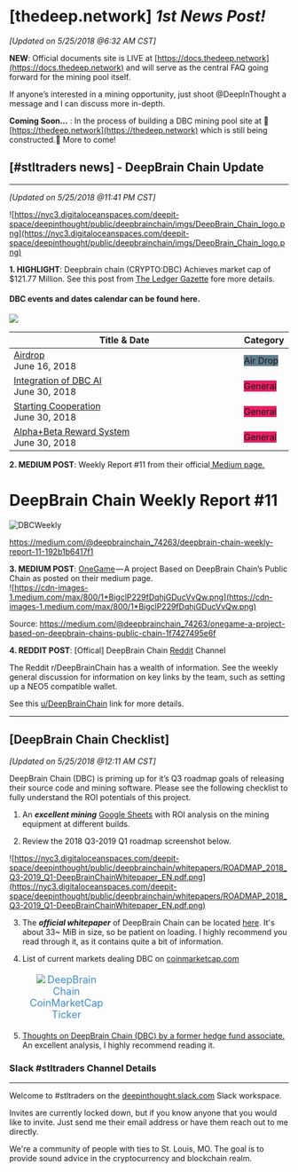 # [thedeep.network] _1st News Post!_

*[Updated on 5/25/2018 @6:32 AM CST]*

**NEW**: Official documents site is LIVE at [https://docs.thedeep.network](https://docs.thedeep.network) and will serve as the central FAQ going forward for the mining pool itself.

If anyone’s interested in a mining opportunity, just shoot @DeepInThought a message and I can discuss more in-depth.

**Coming Soon...** : In the process of building a DBC mining pool site at :construction:[https://thedeep.network](https://thedeep.network) which is still being constructed.:construction: More to come!

## [#stltraders news] - DeepBrain Chain Update
-------
*[Updated on 5/25/2018 @11:41 PM CST]*

![https://nyc3.digitaloceanspaces.com/deepit-space/deepinthought/public/deepbrainchain/imgs/DeepBrain_Chain_logo.png](https://nyc3.digitaloceanspaces.com/deepit-space/deepinthought/public/deepbrainchain/imgs/DeepBrain_Chain_logo.png)


**1. HIGHLIGHT**: Deepbrain chain (CRYPTO:DBC) Achieves market cap of $121.77 Million. See this post from <a href="https://ledgergazette.com/2018/05/23/deepbrain-chain-market-cap-hits-130-93-million-dbc.html">The Ledger Gazette</a>  fore more details.

<html lang="en">
<head>
<meta charset="utf-8">
<h4>DBC events and dates calendar can be found here.</h4>
<p><a href="https://kryptocal.com/event/20222/airdrop">
<img src="https://kryptocal.com/images/drawable-xhdpi-icon.png">
</a></p>
</head>
<body><p>
<table class="resultTable">
<thead> 
<tr>
<th style="width: 100%">Title & Date</th>
<th>Category</th>
</tr>
</thead>
<tbody>
<tr>
<td>
<div class="title">
<a href="https://kryptocal.com/event/20222/airdrop">Airdrop</a>
</div>
<div class="date">June 16, 2018</div>
</td>
<td>
<label class="label" style="background-color: #607d8b">Air Drop</label>
</td>
</tr>
<tr>
<td>
<div class="title">
<a href="https://kryptocal.com/event/15844/integration-of-dbc-ai">Integration of DBC AI</a>
</div>
<div class="date">June 30, 2018</div>
</td>
<td>
<label class="label" style="background-color: #e91e63">General</label>
</td>
</tr>
<tr>
<td>
<div class="title">
<a href="https://kryptocal.com/event/15845/starting-cooperation">Starting Cooperation</a>
</div>
<div class="date">June 30, 2018</div>
</td>
<td>
<label class="label" style="background-color: #e91e63">General</label>
</td>
</tr>
<tr>
<td>
<div class="title">
<a href="https://kryptocal.com/event/15846/alpha-beta-reward-system">Alpha&#x2B;Beta Reward System</a>
</div>
<div class="date">June 30, 2018</div>
</td>
<td>
<label class="label" style="background-color: #e91e63">General</label>
</td>
</tr>
</tbody>
</table>


**2. MEDIUM POST**: Weekly Report #11 from their official<a href="https://medium.com/@deepbrainchain_74263?source=post_header_lockup"> Medium page.</a>

# DeepBrain Chain Weekly Report #11

![DBCWeekly](https://cdn-images-1.medium.com/max/1600/1*zTpJZ-a4CvyNCWVvm9t0mg.png)

<https://medium.com/@deepbrainchain_74263/deepbrain-chain-weekly-report-11-192b1b6417f1>

**3. MEDIUM POST**: <a href="https://medium.com/@deepbrainchain_74263/onegame-a-project-based-on-deepbrain-chains-public-chain-1f7427495e6f">OneGame</a> — A project Based on DeepBrain Chain’s Public Chain as posted on their medium page.  
![https://cdn-images-1.medium.com/max/800/1*BigclP229fDqhjGDucVvQw.png](https://cdn-images-1.medium.com/max/800/1*BigclP229fDqhjGDucVvQw.png)

Source: <https://medium.com/@deepbrainchain_74263/onegame-a-project-based-on-deepbrain-chains-public-chain-1f7427495e6f>

**4. REDDIT POST**: [Offical] DeepBrain Chain [Reddit](https://www.reddit.com/r/DeepBrainChain/) Channel

<p>The Reddit r/DeepBrainChain has a wealth of information. See the weekly general discussion for information on key links by the team, such as setting up a NEO5 compatible wallet.

See this <a href="https://www.reddit.com/r/DeepBrainChain/"> u/DeepBrainChain</a> link for more details.</p>

----------
[DeepBrain Chain Checklist] 
----------
*[Updated on 5/25/2018 @12:11 AM CST]*

DeepBrain Chain (DBC) is priming up for it’s Q3 roadmap goals of releasing their source code and mining software. Please see the following checklist to fully understand the ROI potentials of this project.  

 1. An **_excellent mining_** <a href="https://docs.google.com/spreadsheets/d/1S2bV1gN--TnW7wzLe72XvcEj31flvFof9un000wgG2s/edit#gid=949957956">Google Sheets</a> with ROI analysis on the mining equipment at different builds.

 2. Review the 2018 Q3-2019 Q1 roadmap screenshot below.
                  
![https://nyc3.digitaloceanspaces.com/deepit-space/deepinthought/public/deepbrainchain/whitepapers/ROADMAP_2018_Q3-2019_Q1-DeepBrainChainWhitepaper_EN.pdf.png](https://nyc3.digitaloceanspaces.com/deepit-space/deepinthought/public/deepbrainchain/whitepapers/ROADMAP_2018_Q3-2019_Q1-DeepBrainChainWhitepaper_EN.pdf.png)
   

 3. The ***official whitepaper*** of DeepBrain Chain can be located [here](https://nyc3.digitaloceanspaces.com/deepit-space/deepinthought/public/deepbrainchain/whitepapers/DeepBrainChainWhitepaper_EN.pdf).
It's about 33~ MiB in size, so be patient on loading. I highly
recommend you read through it, as it contains quite a bit of
information.
              

 4. <p>List of current markets dealing DBC on <a href="https://coinmarketcap.com">coinmarketcap.com</a><div
              style="text-align:center;padding:5px 0px;width:33%;"> <img
              src="https://s2.coinmarketcap.com/static/img/coins/64x64/2316.png">
              <span style="font-size: 18px;">
                  <a href="http://coinmarketcap.com/currencies/deepbrain-chain/?utm_medium=widget&amp;utm_campaign=cmcwidget&amp;utm_source=coinmarketcap.com&amp;utm_content=deepbrain-chain"
                      target="_blank" style="text-decoration: none; color: rgb(66, 139, 202);">DeepBrain Chain CoinMarketCap Ticker</a>
          </span> </div></p>

 5. <a href="https://www.reddit.com/r/DeepBrainChain/comments/7u974c/thoughts_on_deepbrain_chain_dbc_by_a_former_hedge/">Thoughts
              on DeepBrain Chain (DBC) by a former hedge fund associate.</a> An
              excellent analysis, I highly recommend reading it.


###  Slack #stltraders Channel Details
----------
Welcome to #stltraders on the [deepinthought.slack.com](http://deepinthought.slack.com) Slack workspace.

Invites are currently locked down, but if you know anyone that you would like to invite. Just send me their email address or have them reach out to me directly.

We're a community of people with ties to St. Louis, MO. The goal is to provide sound advice in the cryptocurrency and blockchain realm.

